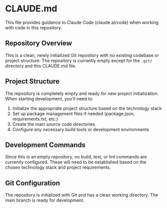 # CLAUDE.md

This file provides guidance to Claude Code (claude.ai/code) when working with code in this repository.

## Repository Overview

This is a clean, newly initialized Git repository with no existing codebase or project structure. The repository is currently empty except for the `.git/` directory and this CLAUDE.md file.

## Project Structure

The repository is completely empty and ready for new project initialization. When starting development, you'll need to:

1. Initialize the appropriate project structure based on the technology stack
2. Set up package management files if needed (package.json, requirements.txt, etc.)
3. Create the main source code directories
4. Configure any necessary build tools or development environments

## Development Commands

Since this is an empty repository, no build, test, or lint commands are currently configured. These will need to be established based on the chosen technology stack and project requirements.

## Git Configuration

The repository is initialized with Git and has a clean working directory. The main branch is ready for development.